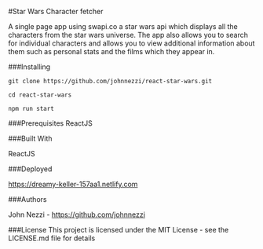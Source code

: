 #Star Wars Character fetcher

A single page app using swapi.co a star wars api which displays all the characters from the star wars universe.
The app also allows you to search for individual characters and allows you to view additional information about them such as personal stats and the films which they appear in. 

###Installing
```
git clone https://github.com/johnnezzi/react-star-wars.git

cd react-star-wars

npm run start 
```
###Prerequisites
ReactJS

###Built With

ReactJS

###Deployed

https://dreamy-keller-157aa1.netlify.com

###Authors

John Nezzi - https://github.com/johnnezzi

###License
This project is licensed under the MIT License - see the LICENSE.md file for details

